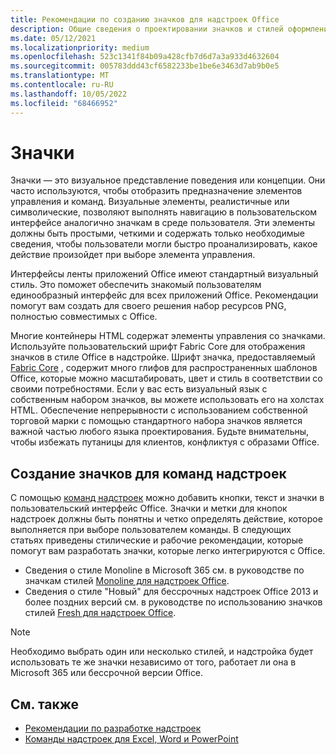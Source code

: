 ```yaml
---
title: Рекомендации по созданию значков для надстроек Office
description: Общие сведения о проектировании значков и стилей оформления Fresh и Monoline для команд надстроек.
ms.date: 05/12/2021
ms.localizationpriority: medium
ms.openlocfilehash: 523c1341f84b09a428cfb7d6d7a3a933d4632604
ms.sourcegitcommit: 005783ddd43cf6582233be1be6e3463d7ab9b0e5
ms.translationtype: MT
ms.contentlocale: ru-RU
ms.lasthandoff: 10/05/2022
ms.locfileid: "68466952"
---
```

# <a name="icons"></a>Значки

Значки — это визуальное представление поведения или концепции. Они часто используются, чтобы отобразить предназначение элементов управления и команд. Визуальные элементы, реалистичные или символические, позволяют выполнять навигацию в пользовательском интерфейсе аналогично значкам в среде пользователя. Эти элементы должны быть простыми, четкими и содержать только необходимые сведения, чтобы пользователи могли быстро проанализировать, какое действие произойдет при выборе элемента управления.

Интерфейсы ленты приложений Office имеют стандартный визуальный стиль. Это поможет обеспечить знакомый пользователям единообразный интерфейс для всех приложений Office. Рекомендации помогут вам создать для своего решения набор ресурсов PNG, полностью совместимых с Office.

Многие контейнеры HTML содержат элементы управления со значками. Используйте пользовательский шрифт Fabric Core для отображения значков в стиле Office в надстройке. Шрифт значка, предоставляемый [Fabric Core](fabric-core.md) , содержит много глифов для распространенных шаблонов Office, которые можно масштабировать, цвет и стиль в соответствии со своими потребностями. Если у вас есть визуальный язык с собственным набором значков, вы можете использовать его на холстах HTML. Обеспечение непрерывности с использованием собственной торговой марки с помощью стандартного набора значков является важной частью любого языка проектирования. Будьте внимательны, чтобы избежать путаницы для клиентов, конфликтуя с образами Office.

## <a name="design-icons-for-add-in-commands"></a>Создание значков для команд надстроек

С помощью [команд надстроек](add-in-commands.md) можно добавить кнопки, текст и значки в пользовательский интерфейс Office. Значки и метки для кнопок надстроек должны быть понятны и четко определять действие, которое выполняется при выборе пользователем команды. В следующих статьях приведены стилические и рабочие рекомендации, которые помогут вам разработать значки, которые легко интегрируются с Office.

- Сведения о стиле Monoline в Microsoft 365 см. в руководстве по значкам стилей [Monoline для надстроек Office](add-in-icons-monoline.md).
- Сведения о стиле "Новый" для бессрочных надстроек Office 2013 и более поздних версий см. в руководстве по использованию значков стилей [Fresh для надстроек Office](add-in-icons-fresh.md).

> [!NOTE]
> Необходимо выбрать один или несколько стилей, и надстройка будет использовать те же значки независимо от того, работает ли она в Microsoft 365 или бессрочной версии Office.

## <a name="see-also"></a>См. также

- [Рекомендации по разработке надстроек](../concepts/add-in-development-best-practices.md)
- [Команды надстроек для Excel, Word и PowerPoint](../design/add-in-commands.md)
